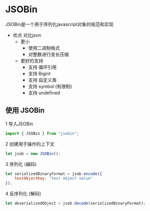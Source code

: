 # JSOBin
JSOBin是一个用于序列化javascript对象的规范和实现   

+ 优点 对比json
    + 更小
        + 使用二进制格式
        + 对整数进行变长压缩
    + 更好的支持
        + 支持 循环引用
        + 支持 Bigint
        + 支持 自定义类
        + 支持 symbol (有限制)
        + 支持 undefined

## 使用 JSOBin

1 导入JSOBin

```javascript
import { JSOBin } from "jsobin";
```


2 创建用于操作的上下文

```javascript
let jsob = new JSOBin();
```


3 序列化 (编码)

```javascript
let serializedBinaryFormat = jsob.encode({
    testObjectKey: "test object value"
});
```

4 反序列化 (解码)

```javascript
let deserializedObject = jsob.decode(serializedBinaryFormat);
```
